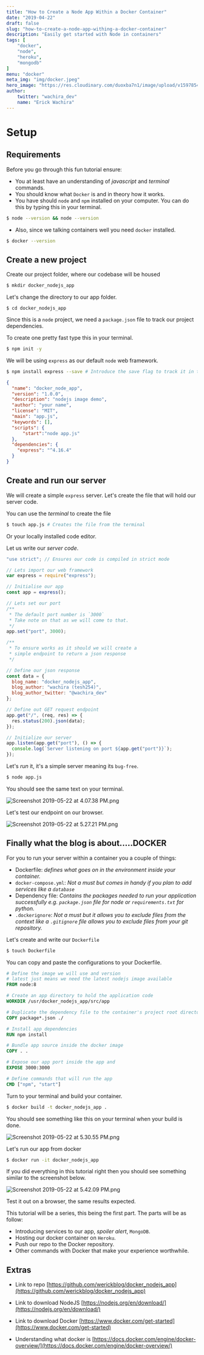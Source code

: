 ```yaml
---
title: "How to Create a Node App Within a Docker Container"
date: "2019-04-22"
draft: false
slug: "how-to-create-a-node-app-withing-a-docker-container"
description: "Easily get started with Node in containers"
tags: [
    "docker",
    "node",
    "heroku",
    "mongodb"
]
menu: "docker"
meta_img: "img/docker.jpeg"
hero_image: "https://res.cloudinary.com/duoxba7n1/image/upload/v1597854495/blog/Docker.png"
author: 
    twitter: "wachira_dev"
    name: "Erick Wachira"
---
```


# Setup

## Requirements

Before you go through this fun tutorial ensure:
* You at least have an understanding of *javascript* and *terminal* commands.
* You should know what `Docker` is and in theory how it works.
* You have should `node` and `npm` installed on your computer. You can do this by typing this in your terminal. 
```bash
$ node --version && node --version
```

* Also,  since we talking containers well you need `docker` installed.
```bash
$ docker --version
```

## Create a new project

Create our project folder, where our codebase will be housed

```bash
$ mkdir docker_nodejs_app
```

Let's change the directory to our app folder.

```
$ cd docker_nodejs_app
```

Since this is a `node` project, we need a `package.json` file to track our project dependencies.

To create one pretty fast type this in your terminal.

```bash
$ npm init -y
```

We will be using `express` as our default `node` web framework.

```bash
$ npm install express --save # Introduce the save flag to track it in the package.json file
```

```json
{
  "name": "docker_node_app",
  "version": "1.0.0",
  "description": "nodejs image demo",
  "author": "your name",
  "license": "MIT",
  "main": "app.js",
  "keywords": [],
  "scripts": {
      "start":"node app.js"
  },
  "dependencies": {
    "express": "^4.16.4"
  }
}
```

## Create and run our server

We will create a simple `express` server. Let's create the file that will hold our server code. 

You can use the _terminal_ to create the file 
```bash
$ touch app.js # Creates the file from the terminal
```
Or your locally installed code editor.

Let us write our _server code_.

```javascript
"use strict"; // Ensures our code is compiled in strict mode

// Lets import our web framework
var express = require("express");

// Initialise our app
const app = express();

// Lets set our port
/**
 * The default port number is `3000`
 * Take note on that as we will come to that.
 */
app.set("port", 3000);

/**
 * To ensure works as it should we will create a
 * simple endpoint to return a json response
 */

// Define our json response
const data = {
  blog_name: "docker_nodejs_app",
  blog_author: "wachira (tesh254)",
  blog_author_twitter: "@wachira_dev"
};

// Define out GET request endpoint
app.get("/", (req, res) => {
  res.status(200).json(data);
});

// Initialize our server
app.listen(app.get("port"), () => {
  console.log(`Server listening on port ${app.get("port")}`);
});

```

Let's *run* it, it's a simple server meaning its `bug-free`.

```bash
$ node app.js
```

You should see the same text on your terminal.


![Screenshot 2019-05-22 at 4.07.38 PM.png](https://cdn.hashnode.com/res/hashnode/image/upload/v1558530469391/FeZtCTI77.png)

Let's test our endpoint on our browser.


![Screenshot 2019-05-22 at 5.27.21 PM.png](https://cdn.hashnode.com/res/hashnode/image/upload/v1558535254616/q95_Lw9Mv.png)

## Finally what the blog is about.....DOCKER

For you to run your server within a container you a couple of things:

* Dockerfile: _defines what goes on in the environment inside your container._
* `docker-compose.yml`: _Not a must but comes in handy if you plan to add services like a `database`_
* Dependency file: _Contains the packages needed to run your application successfully e.g. `package.json` file for node or `requirements.txt` for python._
* `.dockerignore`: _Not a must but it allows you to exclude files from the context like a `.gitignore` file allows you to exclude files from your git repository._

Let's create and write our `Dockerfile`

```bash
$ touch Dockerfile
```

You can copy and paste the configurations to your Dockerfile.

```Dockerfile
# Define the image we will use and version
# latest just means we need the latest nodejs image available
FROM node:8

# Create an app directory to hold the application code
WORKDIR /usr/docker_nodejs_app/src/app

# Duplicate the dependency file to the container's project root directory.
COPY package*.json ./

# Install app dependencies
RUN npm install

# Bundle app source inside the docker image
COPY . .

# Expose our app port inside the app and 
EXPOSE 3000:3000

# Define commands that will run the app
CMD ["npm", "start"]

```
 Turn to your terminal and build your container.

```bash
$ docker build -t docker_nodejs_app .
```

You should see something like this on your terminal when your build is done.


![Screenshot 2019-05-22 at 5.30.55 PM.png](https://cdn.hashnode.com/res/hashnode/image/upload/v1558535472185/Zrw0EPn7g.png)

Let's run our app from docker

```bash
$ docker run -it docker_nodejs_app
```

If you did everything in this tutorial right then you should see something similar to the screenshot below.


![Screenshot 2019-05-22 at 5.42.09 PM.png](https://cdn.hashnode.com/res/hashnode/image/upload/v1558536144722/vat0_Qvcj.png)

Test it out on a browser, the same results expected.

This tutorial will be a series, this being the first part. The parts will be as follow:
* Introducing services to our app, *spoiler alert*, `MongoDB`.
* Hosting our docker container on `Heroku`.  
* Push our repo to the Docker repository.
* Other commands with Docker that make your experience worthwhile.

## Extras
* Link to repo [https://github.com/werickblog/docker_nodejs_app](https://github.com/werickblog/docker_nodejs_app)

* Link to download NodeJS [https://nodejs.org/en/download/](https://nodejs.org/en/download/)

* Link to download Docker [https://www.docker.com/get-started](https://www.docker.com/get-started)

* Understanding what docker is [https://docs.docker.com/engine/docker-overview/](https://docs.docker.com/engine/docker-overview/)


